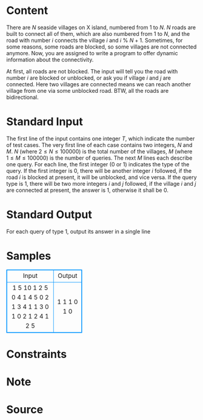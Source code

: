 
# Content

There are $N$ seaside villages on X island, numbered from $1$ to $N$. $N$ roads are built to connect all of them, which are also numbered from $1$ to $N$, and the road with number $i$ connects the village $i$ and $i$ % $N + 1$. Sometimes, for some reasons, some roads are blocked, so some villages are not connected anymore. Now, you are assigned to write a program to offer dynamic information about the connectivity.

At first, all roads are not blocked. The input will tell you the road with number $i$ are blocked or unblocked, or ask you if village $i$ and $j$ are connected. Here two villages are connected means we can reach another village from one via some unblocked road. BTW, all the roads are bidirectional.

# Standard Input

The first line of the input contains one integer $T$, which indicate the number of test cases. The very first line of each case contains two integers, $N$ and $M$. $N$ (where $2\leq N\leq 100000$) is the total number of the villages, $M$ (where $1\leq M\leq 100000$) is the number of queries. The next $M$ lines each describe one query. For each line, the first integer ($0$ or $1$) indicates the type of the query. If the first integer is $0$, there will be another integer $i$ followed, if the road $i$ is blocked at present, it will be unblocked, and vice versa. If the query type is $1$, there will be two more integers $i$ and $j$ followed, if the village $i$ and $j$ are connected at present, the answer is $1$, otherwise it shall be $0$.

# Standard Output

For each query of type $1$, output its answer in a single line

# Samples

<style>
        table,table tr th, table tr td { border:1px solid #0094ff; }
        table { width: 200px; min-height: 25px; line-height: 25px; text-align: center; border-collapse: collapse;}   
    </style>
<table>
	<tr>
		<td>Input</td>
		<td>Output</td>
	</tr>
<tr><td>1
5 10
1 2 5
0 4
1 4 5
0 2
1 3 4
1 1 3
0 1
0 2
1 2 4
1 2 5</td><td>1
1
1
0
1
0</td></tr></table>


# Constraints



# Note



# Source


